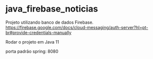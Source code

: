 # java_firebase_noticias

Projeto utilizando banco de dados Firebase. 
https://firebase.google.com/docs/cloud-messaging/auth-server?hl=pt-br#provide-credentials-manually

Rodar o projeto em Java 11

porta padrão spring: 8080
